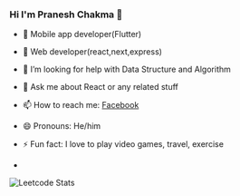 ### Hi I'm Pranesh Chakma 👋

- 🔭 Mobile app developer(Flutter)
- 👯  Web developer(react,next,express)
- 🤔 I’m looking for help with  Data Structure and Algorithm
- 💬 Ask me about  React or any related stuff
- 📫 How to reach me: [Facebook](https://www.facebook.com/profile.php?id=100010448315616)
- 😄 Pronouns:  He/him
- ⚡ Fun fact: I love to play video games, travel, exercise

- 
 ![Leetcode Stats](https://leetcard.jacoblin.cool/praneshck7?theme=dark)

